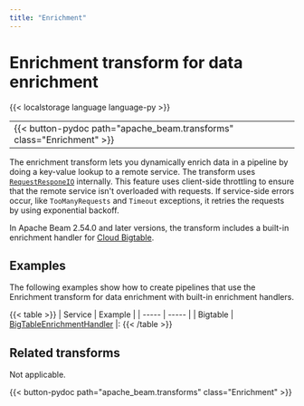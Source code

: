 ```yaml
---
title: "Enrichment"
---
```

<!--
Licensed under the Apache License, Version 2.0 (the "License");
you may not use this file except in compliance with the License.
You may obtain a copy of the License at

http://www.apache.org/licenses/LICENSE-2.0

Unless required by applicable law or agreed to in writing, software
distributed under the License is distributed on an "AS IS" BASIS,
WITHOUT WARRANTIES OR CONDITIONS OF ANY KIND, either express or implied.
See the License for the specific language governing permissions and
limitations under the License.
-->

# Enrichment transform for data enrichment

{{< localstorage language language-py >}}

<table>
  <tr>
    <td>
      <a>
      {{< button-pydoc path="apache_beam.transforms" class="Enrichment" >}}
      </a>
   </td>
  </tr>
</table>

The enrichment transform lets you dynamically enrich data in a pipeline by doing a key-value lookup to a remote service. The transform uses [`RequestResponeIO`](https://beam.apache.org/releases/pydoc/current/apache_beam.io.requestresponseio.html#apache_beam.io.requestresponseio.RequestResponseIO) internally. This feature uses client-side throttling to ensure that the remote service isn't overloaded with requests. If service-side errors occur, like `TooManyRequests` and `Timeout` exceptions, it retries the requests by using exponential backoff.

In Apache Beam 2.54.0 and later versions, the transform includes a built-in enrichment handler for [Cloud Bigtable](https://cloud.google.com/bigtable?hl=en).

## Examples

The following examples show how to create pipelines that use the Enrichment transform for data enrichment with built-in enrichment handlers.

{{< table >}}
| Service | Example |
| ----- | ----- |
| Bigtable | [BigTableEnrichmentHandler](/documentation/transforms/python/elementwise/enrichment-bigtable/#example-enrich-data-with-bigtable) |:
{{< /table >}}

## Related transforms

Not applicable.

{{< button-pydoc path="apache_beam.transforms" class="Enrichment" >}}